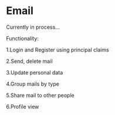 # Email
Currently in process...


 Functionality:
 
 
 1.Login and Register using principal claims
 
 2.Send, delete mail
 
 3.Update personal data
 
 4.Group mails by type
 
 5.Share mail to other people
 
 6.Profile view
 

